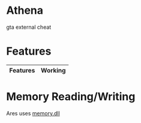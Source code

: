 # Athena
gta external cheat

# Features

| Features | Working                                 |
| ------- | -----------------------------------------|

# Memory Reading/Writing
Ares uses [memory.dll](https://github.com/erfg12/memory.dll/)
